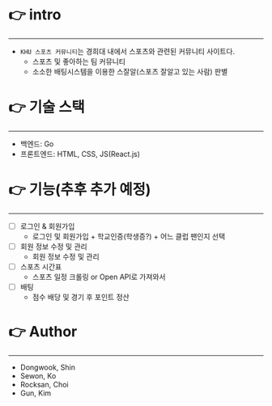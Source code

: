 # 👉 intro
---
- `KHU 스포츠 커뮤니티`는 경희대 내에서 스포츠와 관련된 커뮤니티 사이트다.
    - 스포츠 및 좋아하는 팀 커뮤니티
    - 소소한 배팅시스템을 이용한 스잘알(스포츠 잘알고 있는 사람) 판별

# 👉 기술 스택
---
- 백엔드: Go
- 프론트엔드: HTML, CSS, JS(React.js)

# 👉 기능(추후 추가 예정)
---
- [ ] 로그인 & 회원가입
    - 로그인 및 회원가입 + 학교인증(학생증?) + 어느 클럽 팬인지 선택
- [ ] 회원 정보 수정 및 관리
    - 회원 정보 수정 및 관리
- [ ] 스포츠 시간표
    - 스포츠 일정 크롤링 or Open API로 가져와서
- [ ] 배팅
    - 점수 배당 및 경기 후 포인트 정산

# 👉 Author
---
- Dongwook, Shin
- Sewon, Ko
- Rocksan, Choi
- Gun, Kim